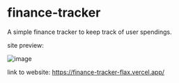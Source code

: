 # finance-tracker

A simple finance tracker to keep track of user spendings.

site preview:

![image](https://github.com/yulin2703/finance-tracker/assets/118993869/446f3634-05f0-4021-90c8-981a324a5226)


link to website:
https://finance-tracker-flax.vercel.app/
